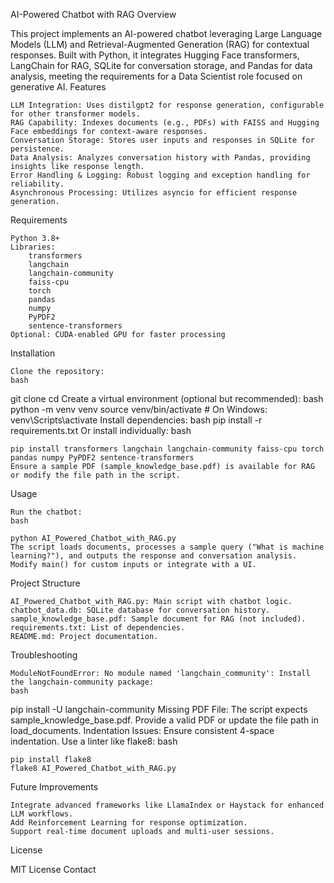 AI-Powered Chatbot with RAG
Overview

This project implements an AI-powered chatbot leveraging Large Language Models (LLM) and Retrieval-Augmented Generation (RAG) for contextual responses. Built with Python, it integrates Hugging Face transformers, LangChain for RAG, SQLite for conversation storage, and Pandas for data analysis, meeting the requirements for a Data Scientist role focused on generative AI.
Features

    LLM Integration: Uses distilgpt2 for response generation, configurable for other transformer models.
    RAG Capability: Indexes documents (e.g., PDFs) with FAISS and Hugging Face embeddings for context-aware responses.
    Conversation Storage: Stores user inputs and responses in SQLite for persistence.
    Data Analysis: Analyzes conversation history with Pandas, providing insights like response length.
    Error Handling & Logging: Robust logging and exception handling for reliability.
    Asynchronous Processing: Utilizes asyncio for efficient response generation.

Requirements

    Python 3.8+
    Libraries:
        transformers
        langchain
        langchain-community
        faiss-cpu
        torch
        pandas
        numpy
        PyPDF2
        sentence-transformers
    Optional: CUDA-enabled GPU for faster processing

Installation

    Clone the repository:
    bash

git clone <repository-url>
cd <repository-folder>
Create a virtual environment (optional but recommended):
bash
python -m venv venv
source venv/bin/activate  # On Windows: venv\Scripts\activate
Install dependencies:
bash
pip install -r requirements.txt
Or install individually:
bash

    pip install transformers langchain langchain-community faiss-cpu torch pandas numpy PyPDF2 sentence-transformers
    Ensure a sample PDF (sample_knowledge_base.pdf) is available for RAG or modify the file path in the script.

Usage

    Run the chatbot:
    bash

    python AI_Powered_Chatbot_with_RAG.py
    The script loads documents, processes a sample query ("What is machine learning?"), and outputs the response and conversation analysis.
    Modify main() for custom inputs or integrate with a UI.

Project Structure

    AI_Powered_Chatbot_with_RAG.py: Main script with chatbot logic.
    chatbot_data.db: SQLite database for conversation history.
    sample_knowledge_base.pdf: Sample document for RAG (not included).
    requirements.txt: List of dependencies.
    README.md: Project documentation.

Troubleshooting

    ModuleNotFoundError: No module named 'langchain_community': Install the langchain-community package:
    bash

pip install -U langchain-community
Missing PDF File: The script expects sample_knowledge_base.pdf. Provide a valid PDF or update the file path in load_documents.
Indentation Issues: Ensure consistent 4-space indentation. Use a linter like flake8:
bash

    pip install flake8
    flake8 AI_Powered_Chatbot_with_RAG.py

Future Improvements

    Integrate advanced frameworks like LlamaIndex or Haystack for enhanced LLM workflows.
    Add Reinforcement Learning for response optimization.
    Support real-time document uploads and multi-user sessions.

License

MIT License
Contact
